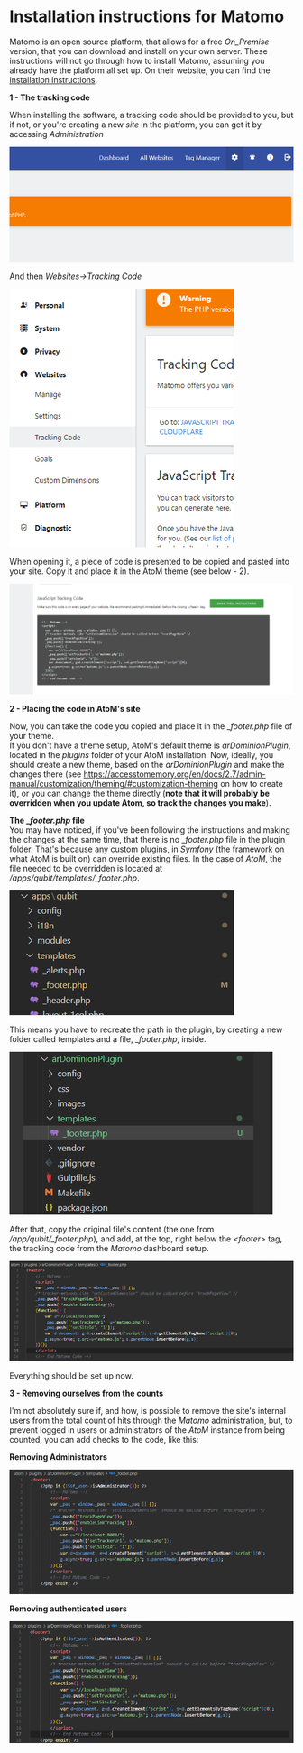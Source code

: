# Installation instructions for Matomo

Matomo is an open source platform, that allows for a free _On_Premise_ version, that you can download and install on your own server. These instructions will not go through how to install Matomo, assuming you already have the platform all set up. On their website, you can find the [installation instructions](https://matomo.org/faq/on-premise/installing-matomo/).

__1 - The tracking code__

When installing the software, a tracking code should be provided to you, but if not, or you're creating a new _site_ in the platform, you can get it by accessing _Administration_

![Screenshot of the notice](./images/matomo_1.png)

And then _Websites->Tracking Code_

![Screenshot of the notice](./images/matomo_2.png)

When opening it, a piece of code is presented to be copied and pasted into your site. Copy it and place it in the AtoM theme (see below - 2).

![Screenshot of the code to install](./images/matomo_3.png)

__2 - Placing the code in AtoM's site__

Now, you can take the code you copied and place it in the __footer.php_ file of your theme.  
If you don't have a theme setup, AtoM's default theme is _arDominionPlugin_, located in the _plugins_ folder of your AtoM installation. Now, ideally, you should create a new theme, based on the _arDominionPlugin_ and make the changes there (see https://accesstomemory.org/en/docs/2.7/admin-manual/customization/theming/#customization-theming on how to create it), or you can change the theme directly (**note that it will probably be overridden when you update Atom, so track the changes you make**).

**The __footer.php_ file**  
You may have noticed, if you've been following the instructions and making the changes at the same time, that there is no __footer.php_ file in the plugin folder. That's because any custom plugins, in _Symfony_ (the framework on what AtoM is built on) can override existing files. In the case of _AtoM_, the file needed to be overridden is located at _/apps/qubit/templates/\_footer.php_.

![Screenshot of installation folder location](./images/piwikpro_7.png)

This means you have to recreate the path in the plugin, by creating a new folder called templates and a file, __footer.php_, inside.

![Screenshot of the folder and file to create](./images/piwikpro_6.png)

After that, copy the original file's content (the one from _/app/qubit/\_footer.php_), and add, at the top, right below the _\<footer\>_ tag, the tracking code from the _Matomo_ dashboard setup.

![Screenshot of the code to add](./images/matomo_4.png)

Everything should be set up now.


__3 - Removing ourselves from the counts__

I'm not absolutely sure if, and how, is possible to remove the site's internal users from the total count of hits through the _Matomo_ administration, but, to prevent logged in users or administrators of the _AtoM_ instance from being counted, you can add checks to the code, like this:

**Removing Administrators**

![Screenshot of the code to change to remove admins](./images/matomo_6.png)

**Removing authenticated users**

![Screenshot of the code to change to logged in users](./images/matomo_5.png)
